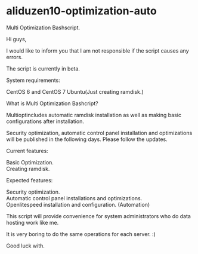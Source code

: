 # aliduzen10-optimization-auto
Multi Optimization Bashscript.

Hi guys,

I would like to inform you that I am not responsible if the script causes any errors.

The script is currently in beta.

System requirements: 

CentOS 6 and CentOS 7
Ubuntu(Just creating ramdisk.)

What is Multi Optimization Bashcript?

Multioptincludes automatic ramdisk installation as well as making basic configurations after installation.

Security optimization, automatic control panel installation and optimizations will be published in the following days. Please follow the updates.


Current features:                                            
                                                              
Basic Optimization.                                                      
Creating ramdisk.                                                 
                                                              
Expected features:                                           
                                                              
Security optimization.                                       
Automatic control panel installations and optimizations.     
Openlitespeed installation and configuration. (Automation)   

This script will provide convenience for system administrators who do data hosting work like me.

It is very boring to do the same operations for each server. :)

Good luck with.
